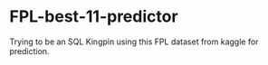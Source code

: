 # FPL-best-11-predictor
Trying to be an SQL Kingpin using this FPL dataset from kaggle for prediction.
